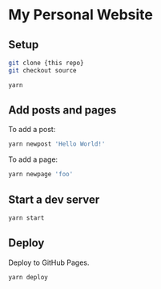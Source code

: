 # My Personal Website

## Setup

```sh
git clone {this repo}
git checkout source

yarn
```

## Add posts and pages

To add a post:

```sh
yarn newpost 'Hello World!'
```

To add a page:

```sh
yarn newpage 'foo'
```

## Start a dev server

```sh
yarn start
```

## Deploy

Deploy to GitHub Pages.

```sh
yarn deploy
```
